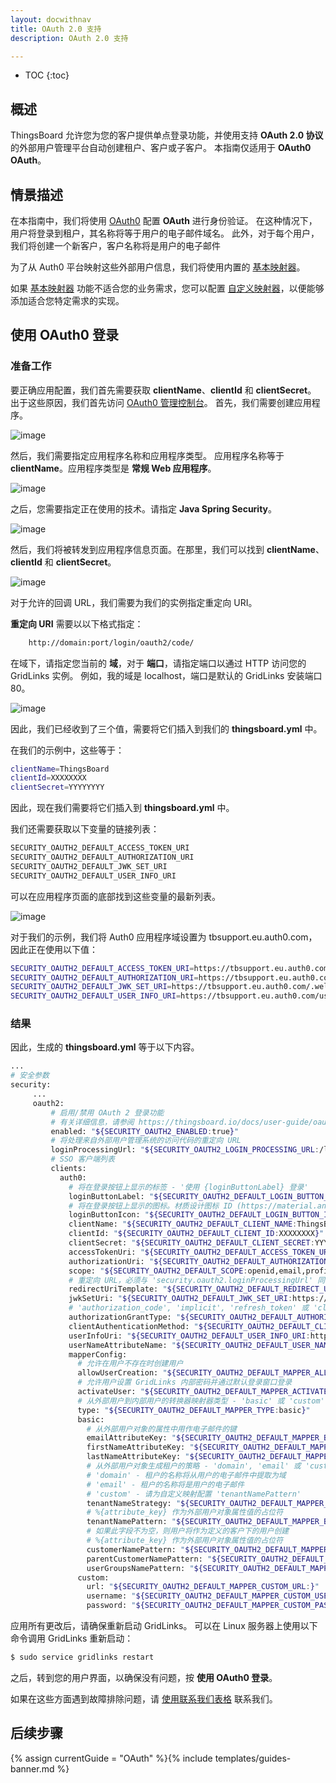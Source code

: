 ```yaml
---
layout: docwithnav
title: OAuth 2.0 支持
description: OAuth 2.0 支持

---
```


* TOC
{:toc}

## 概述
ThingsBoard 允许您为您的客户提供单点登录功能，并使用支持 **OAuth 2.0 协议** 的外部用户管理平台自动创建租户、客户或子客户。
本指南仅适用于 **OAuth0 OAuth**。
## 情景描述

在本指南中，我们将使用 [OAuth0](https://auth0.auth0.com/) 配置 **OAuth** 进行身份验证。
在这种情况下，用户将登录到租户，其名称将等于用户的电子邮件域名。
此外，对于每个用户，我们将创建一个新客户，客户名称将是用户的电子邮件

为了从 Auth0 平台映射这些外部用户信息，我们将使用内置的 [基本映射器](/docs/user-guide/oauth-2-support/#basic-mapper)。

如果 [基本映射器](/docs/user-guide/oauth-2-support/#basic-mapper) 功能不适合您的业务需求，您可以配置 [自定义映射器](/docs/user-guide/oauth-2-support/#custom-mapper)，以便能够添加适合您特定需求的实现。

## 使用 OAuth0 登录

### 准备工作
要正确应用配置，我们首先需要获取 **clientName**、**clientId** 和 **clientSecret**。
出于这些原因，我们首先访问 [OAuth0 管理控制台](https://auth0.auth0.com/)。
首先，我们需要创建应用程序。

![image](/images/user-guide/oauth-2-support/oauth0/Application-to-create.png)

然后，我们需要指定应用程序名称和应用程序类型。
应用程序名称等于 **clientName**。应用程序类型是 **常规 Web 应用程序**。

![image](/images/user-guide/oauth-2-support/oauth0/Application-creation.png)

之后，您需要指定正在使用的技术。请指定 **Java Spring Security**。

![image](/images/user-guide/oauth-2-support/oauth0/Application-creation-specify-type.png)

然后，我们将被转发到应用程序信息页面。在那里，我们可以找到 **clientName**、**clientId** 和 **clientSecret**。

![image](/images/user-guide/oauth-2-support/oauth0/Application-Details-1.png)

对于允许的回调 URL，我们需要为我们的实例指定重定向 URI。

**重定向 URI** 需要以以下格式指定：

```bash
    http://domain:port/login/oauth2/code/
```

在域下，请指定您当前的 **域**，对于 **端口**，请指定端口以通过 HTTP 访问您的 GridLinks 实例。
例如，我的域是 localhost，端口是默认的 GridLinks 安装端口 80。

![image](/images/user-guide/oauth-2-support/oauth0/Application-Details-2.png)

因此，我们已经收到了三个值，需要将它们插入到我们的 **thingsboard.yml** 中。

在我们的示例中，这些等于：
```bash
clientName=ThingsBoard
clientId=XXXXXXXX
clientSecret=YYYYYYYY
```

因此，现在我们需要将它们插入到 **thingsboard.yml** 中。

我们还需要获取以下变量的链接列表：

```bash
SECURITY_OAUTH2_DEFAULT_ACCESS_TOKEN_URI
SECURITY_OAUTH2_DEFAULT_AUTHORIZATION_URI
SECURITY_OAUTH2_DEFAULT_JWK_SET_URI
SECURITY_OAUTH2_DEFAULT_USER_INFO_URI
```

可以在应用程序页面的底部找到这些变量的最新列表。

![image](/images/user-guide/oauth-2-support/oauth0/Application-Details-3.png)

对于我们的示例，我们将 Auth0 应用程序域设置为 tbsupport.eu.auth0.com，因此正在使用以下值：

```bash
SECURITY_OAUTH2_DEFAULT_ACCESS_TOKEN_URI=https://tbsupport.eu.auth0.com/oauth/token
SECURITY_OAUTH2_DEFAULT_AUTHORIZATION_URI=https://tbsupport.eu.auth0.com/authorize
SECURITY_OAUTH2_DEFAULT_JWK_SET_URI=https://tbsupport.eu.auth0.com/.well-known/jwks.json
SECURITY_OAUTH2_DEFAULT_USER_INFO_URI=https://tbsupport.eu.auth0.com/userinfo
```

### 结果

因此，生成的 **thingsboard.yml** 等于以下内容。

```bash
...
# 安全参数
security:
     ...
     oauth2:
         # 启用/禁用 OAuth 2 登录功能
         # 有关详细信息，请参阅 https://thingsboard.io/docs/user-guide/oauth-2-support/
         enabled: "${SECURITY_OAUTH2_ENABLED:true}"
         # 将处理来自外部用户管理系统的访问代码的重定向 URL
         loginProcessingUrl: "${SECURITY_OAUTH2_LOGIN_PROCESSING_URL:/login/oauth2/code/}"
         # SSO 客户端列表
         clients:
           auth0:
             # 将在登录按钮上显示的标签 - '使用 {loginButtonLabel} 登录'
             loginButtonLabel: "${SECURITY_OAUTH2_DEFAULT_LOGIN_BUTTON_LABEL:Auth0}"
             # 将在登录按钮上显示的图标。材质设计图标 ID (https://material.angularjs.org/latest/api/directive/mdIcon)
             loginButtonIcon: "${SECURITY_OAUTH2_DEFAULT_LOGIN_BUTTON_ICON:}"
             clientName: "${SECURITY_OAUTH2_DEFAULT_CLIENT_NAME:ThingsBoard}"
             clientId: "${SECURITY_OAUTH2_DEFAULT_CLIENT_ID:XXXXXXXX}"
             clientSecret: "${SECURITY_OAUTH2_DEFAULT_CLIENT_SECRET:YYYYYYYY}"
             accessTokenUri: "${SECURITY_OAUTH2_DEFAULT_ACCESS_TOKEN_URI:https://tbsupport.eu.auth0.com/oauth/token}"
             authorizationUri: "${SECURITY_OAUTH2_DEFAULT_AUTHORIZATION_URI:https://tbsupport.eu.auth0.com/authorize}"
             scope: "${SECURITY_OAUTH2_DEFAULT_SCOPE:openid,email,profile}"
             # 重定向 URL，必须与 'security.oauth2.loginProcessingUrl' 同步，但添加了域名
             redirectUriTemplate: "${SECURITY_OAUTH2_DEFAULT_REDIRECT_URI_TEMPLATE:http://localhost:80/login/oauth2/code/}"
             jwkSetUri: "${SECURITY_OAUTH2_DEFAULT_JWK_SET_URI:https://tbsupport.eu.auth0.com/.well-known/jwks.json}"
             # 'authorization_code', 'implicit', 'refresh_token' 或 'client_credentials'
             authorizationGrantType: "${SECURITY_OAUTH2_DEFAULT_AUTHORIZATION_GRANT_TYPE:authorization_code}"
             clientAuthenticationMethod: "${SECURITY_OAUTH2_DEFAULT_CLIENT_AUTHENTICATION_METHOD:post}" # basic 或 post
             userInfoUri: "${SECURITY_OAUTH2_DEFAULT_USER_INFO_URI:https://tbsupport.eu.auth0.com/userinfo}"
             userNameAttributeName: "${SECURITY_OAUTH2_DEFAULT_USER_NAME_ATTRIBUTE_NAME:email}"
             mapperConfig:
               # 允许在用户不存在时创建用户
               allowUserCreation: "${SECURITY_OAUTH2_DEFAULT_MAPPER_ALLOW_USER_CREATION:true}"
               # 允许用户设置 GridLinks 内部密码并通过默认登录窗口登录
               activateUser: "${SECURITY_OAUTH2_DEFAULT_MAPPER_ACTIVATE_USER:false}"
               # 从外部用户到内部用户的转换器映射器类型 - 'basic' 或 'custom'
               type: "${SECURITY_OAUTH2_DEFAULT_MAPPER_TYPE:basic}"
               basic:
                 # 从外部用户对象的属性中用作电子邮件的键
                 emailAttributeKey: "${SECURITY_OAUTH2_DEFAULT_MAPPER_BASIC_EMAIL_ATTRIBUTE_KEY:email}"
                 firstNameAttributeKey: "${SECURITY_OAUTH2_DEFAULT_MAPPER_BASIC_FIRST_NAME_ATTRIBUTE_KEY:}"
                 lastNameAttributeKey: "${SECURITY_OAUTH2_DEFAULT_MAPPER_BASIC_LAST_NAME_ATTRIBUTE_KEY:}"
                 # 从外部用户对象生成租户的策略 - 'domain', 'email' 或 'custom'
                 # 'domain' - 租户的名称将从用户的电子邮件中提取为域
                 # 'email' - 租户的名称将是用户的电子邮件
                 # 'custom' - 请为自定义映射配置 'tenantNamePattern'
                 tenantNameStrategy: "${SECURITY_OAUTH2_DEFAULT_MAPPER_BASIC_TENANT_NAME_STRATEGY:domain}"
                 # %{attribute_key} 作为外部用户对象属性值的占位符
                 tenantNamePattern: "${SECURITY_OAUTH2_DEFAULT_MAPPER_BASIC_TENANT_NAME_PATTERN:}"
                 # 如果此字段不为空，则用户将作为定义的客户下的用户创建
                 # %{attribute_key} 作为外部用户对象属性值的占位符
                 customerNamePattern: "${SECURITY_OAUTH2_DEFAULT_MAPPER_BASIC_CUSTOMER_NAME_PATTERN: %{email}}"
                 parentCustomerNamePattern: "${SECURITY_OAUTH2_DEFAULT_MAPPER_BASIC_PARENT_CUSTOMER_NAME_PATTERN:}" # %{attribute_key} 作为属性值占位符
                 userGroupsNamePattern: "${SECURITY_OAUTH2_DEFAULT_MAPPER_BASIC_USER_GROUPS_NAME_PATTERN: Customer Users}" # 以逗号分隔的用户组名称列表，%{attribute_key} 作为属性值占位符
               custom:
                 url: "${SECURITY_OAUTH2_DEFAULT_MAPPER_CUSTOM_URL:}"
                 username: "${SECURITY_OAUTH2_DEFAULT_MAPPER_CUSTOM_USERNAME:}"
                 password: "${SECURITY_OAUTH2_DEFAULT_MAPPER_CUSTOM_PASSWORD:}"
```


应用所有更改后，请确保重新启动 GridLinks。
可以在 Linux 服务器上使用以下命令调用 GridLinks 重新启动：
```bash
$ sudo service gridlinks restart
```  
之后，转到您的用户界面，以确保没有问题，按 **使用 OAuth0 登录**。

如果在这些方面遇到故障排除问题，请 [使用联系我们表格](/docs/contact-us/) 联系我们。

## 后续步骤

{% assign currentGuide = "OAuth" %}{% include templates/guides-banner.md %}